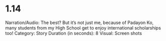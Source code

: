 # 1.14

Narration/Audio: The best? But it’s not just me, because of Padayon Ko, many students from my High School get to enjoy international scholarships too!
Category: Story
Duration (in seconds): 8
Visual: Screen shots